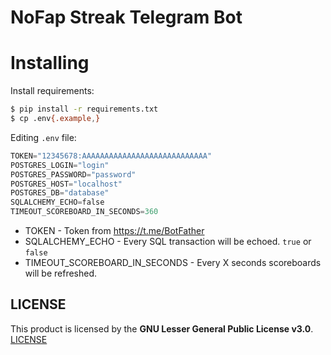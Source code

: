 NoFap Streak Telegram Bot
===

# Installing

Install requirements:

```bash
$ pip install -r requirements.txt 
$ cp .env{.example,}
```
Editing `.env` file:
```python
TOKEN="12345678:AAAAAAAAAAAAAAAAAAAAAAAAAAAA"
POSTGRES_LOGIN="login"
POSTGRES_PASSWORD="password"
POSTGRES_HOST="localhost"
POSTGRES_DB="database"
SQLALCHEMY_ECHO=false
TIMEOUT_SCOREBOARD_IN_SECONDS=360
```

- TOKEN - Token from https://t.me/BotFather
- SQLALCHEMY_ECHO - Every SQL transaction will be echoed. `true` or `false`
- TIMEOUT_SCOREBOARD_IN_SECONDS - Every X seconds scoreboards will be refreshed.

## LICENSE

This product is licensed by the **GNU Lesser General Public License v3.0**. [LICENSE](/aqendo/nofap-bot/src/branch/master/LICENSE)